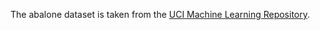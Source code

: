 The abalone dataset is taken from the [UCI Machine Learning Repository](https://archive.ics.uci.edu/ml/datasets/abalone).
